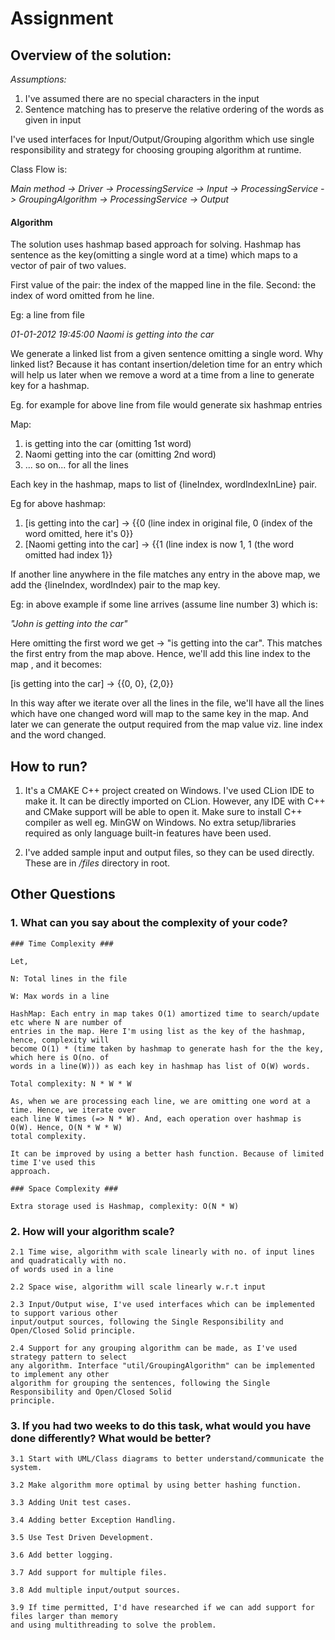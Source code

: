 # Assignment

## Overview of the solution:

*Assumptions:* 
1. I've assumed there are no special characters in the input
2. Sentence matching has to preserve the relative ordering of the words as given in input

I've used interfaces for Input/Output/Grouping algorithm which use single responsibility and 
strategy for choosing grouping algorithm at runtime.

Class Flow is:

*Main method -> Driver -> ProcessingService -> Input -> ProcessingService -> GroupingAlgorithm -> 
ProcessingService -> Output*

#### Algorithm ####
The solution uses hashmap based approach for solving.
Hashmap has sentence as the key(omitting a single word at a time) which maps to a vector of pair of 
two 
values.

First value of the pair: the index of the mapped line
in the file. Second: the index of word omitted from he line.


Eg: a line from file

*01-01-2012 19:45:00 Naomi is getting into the car*

We generate a linked list from a given sentence omitting a single word. Why linked list? Because 
it has contant insertion/deletion time for an entry which will help us later when we remove a 
word at a time from a line to generate key for a hashmap.

Eg. for example for above line from file would generate six hashmap entries

Map: 
1. is getting into the car (omitting 1st word)
2. Naomi getting into the car (omitting 2nd word)
3. ... so on... for all the lines

Each key in the hashmap, maps to list of {lineIndex, wordIndexInLine} pair.

Eg for above hashmap:

1. [is getting into the car] -> {{0 (line index in original file, 0 (index of the word omitted, 
   here it's 0}}
2. [Naomi getting into the car] -> {{1 (line index is now 1, 1 (the word omitted had index 1}}


If another line anywhere in the file matches any entry in the above map, we add the {lineIndex, 
wordIndex) pair to the map key.

Eg: in above example if some line arrives (assume line number 3) which is: 

*"John is getting into the car"*

Here omitting the first word we get -> "is getting into the car". This matches the first entry 
from the map above. Hence, we'll add this line index to the map , and it becomes:

[is getting into the car] -> {{0, 0}, {2,0}}

In this way after we iterate over all the lines in the file, we'll have all the lines which have 
one changed word will map to the same key in the map. And later we can generate the output 
required from the map value viz. line index and the word changed.

## How to run?

1. It's a CMAKE C++ project created on Windows. I've used CLion IDE to make it. It can be directly 
   imported 
   on CLion. 
   However, any IDE with C++ and CMake support will be able to open it. Make sure to install C++ 
   compiler 
   as well eg. MinGW on Windows. No extra setup/libraries required as only language built-in 
   features have been used.

2. I've added sample input and output files, so they can be used directly. These are in */files* 
   directory in root.

## Other Questions
### 1. What can you say about the complexity of your code? ###

    
    ### Time Complexity ###
    
    Let,
    
    N: Total lines in the file
    
    W: Max words in a line
    
    HashMap: Each entry in map takes O(1) amortized time to search/update etc where N are number of 
    entries in the map. Here I'm using list as the key of the hashmap, hence, complexity will
    become O(1) * (time taken by hashmap to generate hash for the the key, which here is O(no. of 
    words in a line(W))) as each key in hashmap has list of O(W) words.
    
    Total complexity: N * W * W

    As, when we are processing each line, we are omitting one word at a time. Hence, we iterate over 
    each line W times (=> N * W). And, each operation over hashmap is O(W). Hence, O(N * W * W) 
    total complexity.

    It can be improved by using a better hash function. Because of limited time I've used this 
    approach.

    ### Space Complexity ###

    Extra storage used is Hashmap, complexity: O(N * W)

### 2. How will your algorithm scale? ###
    

    2.1 Time wise, algorithm with scale linearly with no. of input lines and quadratically with no.
    of words used in a line

    2.2 Space wise, algorithm will scale linearly w.r.t input

    2.3 Input/Output wise, I've used interfaces which can be implemented to support various other
    input/output sources, following the Single Responsibility and Open/Closed Solid principle.

    2.4 Support for any grouping algorithm can be made, as I've used strategy pattern to select
    any algorithm. Interface "util/GroupingAlgorithm" can be implemented to implement any other 
    algorithm for grouping the sentences, following the Single Responsibility and Open/Closed Solid 
    principle.


### 3. If you had two weeks to do this task, what would you have done differently? What would be better? ###


    3.1 Start with UML/Class diagrams to better understand/communicate the system. 

    3.2 Make algorithm more optimal by using better hashing function.

    3.3 Adding Unit test cases.

    3.4 Adding better Exception Handling.

    3.5 Use Test Driven Development.

    3.6 Add better logging.

    3.7 Add support for multiple files.

    3.8 Add multiple input/output sources.

    3.9 If time permitted, I'd have researched if we can add support for files larger than memory 
    and using multithreading to solve the problem.


